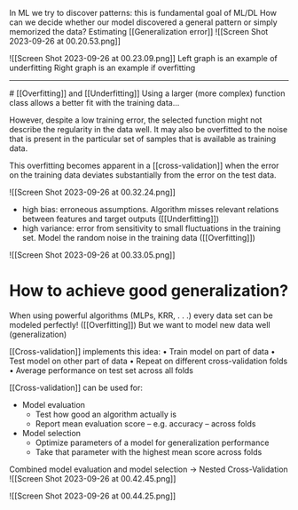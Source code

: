 In ML we try to discover patterns: this is fundamental goal of ML/DL
How can we decide whether our model discovered a general pattern or simply memorized the data?
Estimating [[Generalization error]]
![[Screen Shot 2023-09-26 at 00.20.53.png]]

![[Screen Shot 2023-09-26 at 00.23.09.png]]
Left graph is an example of underfitting
Right graph is an example if overfitting

<hr>
# [[Overfitting]] and [[Underfitting]]
Using a larger (more complex) function class allows a better fit with the training data... 

However, despite a low training error, the selected function might not describe the regularity in the data well. It may also be overfitted to the noise that is present in the particular set of samples that is available as training data. 

This overfitting becomes apparent in a [[cross-validation]] when the error on the training data deviates substantially from the error on the test data.

![[Screen Shot 2023-09-26 at 00.32.24.png]]

- high bias: erroneous assumptions. Algorithm misses relevant relations between features and target outputs ([[Underfitting]]) 
- high variance: error from sensitivity to small fluctuations in the training set. Model the random noise in the training data ([[Overfitting]])

![[Screen Shot 2023-09-26 at 00.33.05.png]]

# How to achieve good generalization?
When using powerful algorithms (MLPs, KRR, . . .) every data set can be modeled perfectly! 
([[Overfitting]])
But we want to model new data well (generalization)

[[Cross-validation]] implements this idea:
• Train model on part of data 
• Test model on other part of data 
• Repeat on different cross-validation folds 
• Average performance on test set across all folds

[[Cross-validation]] can be used for:
- Model evaluation 
	- Test how good an algorithm actually is
	-  Report mean evaluation score – e.g. accuracy – across folds
- Model selection 
	- Optimize parameters of a model for generalization performance
	- Take that parameter with the highest mean score across folds

Combined model evaluation and model selection -> Nested Cross-Validation
![[Screen Shot 2023-09-26 at 00.42.45.png]]


![[Screen Shot 2023-09-26 at 00.44.25.png]]
